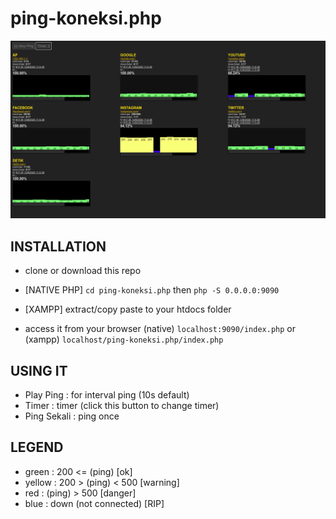 # ping-koneksi.php

![screenshot](https://github.com/aviantorichad/ping-koneksi.php/blob/master/ss.png)

## INSTALLATION

- clone or download this repo
- [NATIVE PHP]
  `cd ping-koneksi.php`
  then
  `php -S 0.0.0.0:9090`

- [XAMPP] extract/copy paste to your htdocs folder

- access it from your browser (native)
  `localhost:9090/index.php`
  or (xampp)
  `localhost/ping-koneksi.php/index.php`

## USING IT

- Play Ping : for interval ping (10s default)
- Timer : timer (click this button to change timer)
- Ping Sekali : ping once

## LEGEND

- green : 200 <= (ping) [ok]
- yellow : 200 > (ping) < 500 [warning]
- red : (ping) > 500 [danger]
- blue : down (not connected) [RIP]
